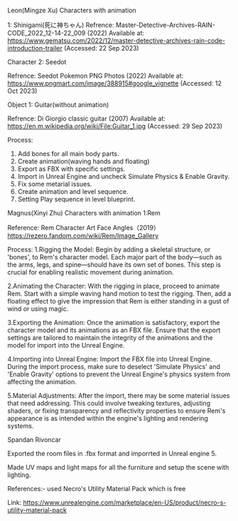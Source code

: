Leon(Mingze Xu) Characters with animation

1: Shinigami(死に神ちゃん)
Refrence: 
Master-Detective-Archives-RAIN-CODE_2022_12-14-22_009 (2022) Available at:
https://www.gematsu.com/2022/12/master-detective-archives-rain-code-introduction-trailer (Accessed: 22 Sep 2023)

Character 2: Seedot

Refrence:
Seedot Pokemon PNG Photos (2022) Available at:
https://www.pngmart.com/image/388915#google_vignette (Accessed: 12 Oct 2023)

Object 1: Guitar(without animation)

Refrence:
Di Giorgio classic guitar (2007) Available at:
https://en.m.wikipedia.org/wiki/File:Guitar_1.jpg (Accessed: 29 Sep 2023)

Process:
1. Add bones for all main body parts.
2. Create animation(waving hands and floating)
3. Export as FBX with specific settings.
4. Import in Unreal Engine and uncheck Simulate Physics & Enable Gravity.
5. Fix some metarial issues.
6. Create animation and level sequence.
7. Setting Play sequence in level blueprint.

Magnus(Xinyi Zhu) Characters with animation
1:Rem

Reference:
Rem Character Art Face Angles（2019）
https://rezero.fandom.com/wiki/Rem/Image_Gallery

Process:
1.Rigging the Model: Begin by adding a skeletal structure, or 'bones', to Rem's character model. Each major part of the body—such as the arms, legs, and spine—should have its own set of bones. This step is crucial for enabling realistic movement during animation.

2.Animating the Character: With the rigging in place, proceed to animate Rem. Start with a simple waving hand motion to test the rigging. Then, add a floating effect to give the impression that Rem is either standing in a gust of wind or using magic.

3.Exporting the Animation: Once the animation is satisfactory, export the character model and its animations as an FBX file. Ensure that the export settings are tailored to maintain the integrity of the animations and the model for import into the Unreal Engine.

4.Importing into Unreal Engine: Import the FBX file into Unreal Engine. During the import process, make sure to deselect 'Simulate Physics' and 'Enable Gravity' options to prevent the Unreal Engine's physics system from affecting the animation.

5.Material Adjustments: After the import, there may be some material issues that need addressing. This could involve tweaking textures, adjusting shaders, or fixing transparency and reflectivity properties to ensure Rem's appearance is as intended within the engine's lighting and rendering systems.

Spandan Rivoncar

Exported the room files in .fbx format and imporrted in Unreal engine 5.

Made UV maps and light maps for all the furniture and setup the scene with lighting.

References:- used Necro's Utility Material Pack which is free

Link: https://www.unrealengine.com/marketplace/en-US/product/necro-s-utility-material-pack





